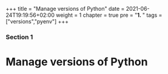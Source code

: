 +++
title = "Manage versions of Python"
date = 2021-06-24T19:19:56+02:00
weight = 1
chapter = true
pre = "<b>1. </b>"
tags = ["versions","pyenv"]
+++

### Section 1

# Manage versions of Python
